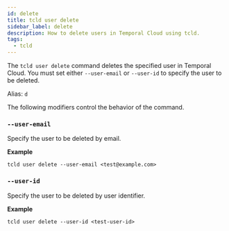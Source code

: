 ```yaml
---
id: delete
title: tcld user delete
sidebar_label: delete
description: How to delete users in Temporal Cloud using tcld.
tags:
  - tcld
---
```


The `tcld user delete` command deletes the specified user in Temporal Cloud.
You must set either `--user-email` or `--user-id` to specify the user to be deleted.

Alias: `d`

The following modifiers control the behavior of the command.

### `--user-email`

Specify the user to be deleted by email.

**Example**

```command
tcld user delete --user-email <test@example.com>
```

### `--user-id`

Specify the user to be deleted by user identifier.

**Example**

```command
tcld user delete --user-id <test-user-id>
```
